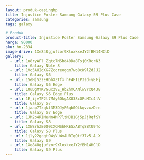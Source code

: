 ```yaml
---
layout: produk-casinghp
title: Injustice Poster Samsung Galaxy S9 Plus Case
categories: samsung
tags: galaxy

# Produk
product-title: Injustice Poster Samsung Galaxy S9 Plus Case
harga: 90000
sku: hn-2334
image-drive: 1Xe848gjufzor9XloxkxeJY2fBM14HClD
gallery:
  - url: 1u8ryAFl_Zqtc7MShd40Da8Tsj0KRcrN3
    title: Galaxy Note 8
  - url: 1Vc5AUIdXG7Zccreogqm7wo8cW9lZdJJ2
    title: Galaxy S6
  - url: 1SeHjSzzEHohXZTfx_hF4FILP3sd-yEFj
    title: Galaxy S6 Edge
  - url: 10uDgMYKVGuxzVE_HbZhmCANlwVYxQ4J8
    title: Galaxy S6 Edge Plus
  - url: 1E_ijvTP2l7MAy6OkgAX038cGPcMIc4lV
    title: Galaxy S7
  - url: 1jaap7Tzqkt3M3DJyP6qb0QLkqvzxzDrn
    title: Galaxy S7 Edge
  - url: 1JM2o4RIMeNn4MP7ltMJB1Gj5pJjRqfSY
    title: Galaxy S8
  - url: 1XWErhZE0Q9IXCMShHKESxABTq8BtU9To
    title: Galaxy S8 Plus
  - url: 1jly22gcgtOWyVuWvAU0IqQtf37v5_A_X
    title: Galaxy S9
  - url: 1Xe848gjufzor9XloxkxeJY2fBM14HClD
    title: Galaxy S9 Plus
---
```

